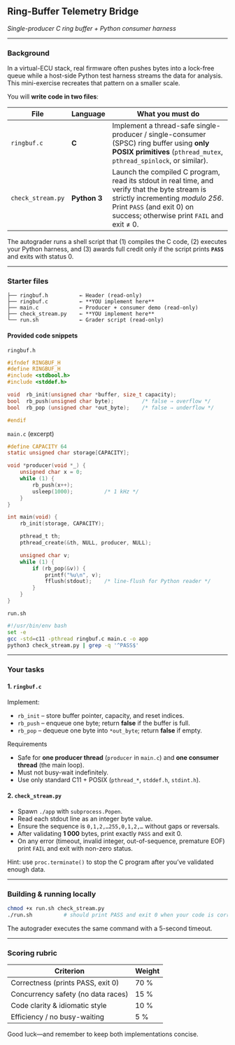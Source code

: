 ## Ring-Buffer Telemetry Bridge
*Single-producer C ring buffer + Python consumer harness*

---

### Background

In a virtual-ECU stack, real firmware often pushes bytes into a lock-free queue while a host-side Python test harness streams the data for analysis.
This mini-exercise recreates that pattern on a smaller scale.

You will **write code in two files**:

| File              | Language     | What you must do                                                                                                                                                                                               |
| ----------------- | ------------ | -------------------------------------------------------------------------------------------------------------------------------------------------------------------------------------------------------------- |
| `ringbuf.c`       | **C**        | Implement a thread-safe single-producer / single-consumer (SPSC) ring buffer using **only POSIX primitives** (`pthread_mutex`, `pthread_spinlock`, or similar).                                                |
| `check_stream.py` | **Python 3** | Launch the compiled C program, read its stdout in real time, and verify that the byte stream is strictly incrementing *modulo 256*. Print `PASS` (and exit 0) on success; otherwise print `FAIL` and exit ≠ 0. |

The autograder runs a shell script that (1) compiles the C code, (2) executes your Python harness, and (3) awards full credit only if the script prints **`PASS`** and exits with status 0.

---

### Starter files

```
├── ringbuf.h          ← Header (read-only)
├── ringbuf.c          ← **YOU implement here**
├── main.c             ← Producer + consumer demo (read-only)
├── check_stream.py    ← **YOU implement here**
└── run.sh             ← Grader script (read-only)
```

#### Provided code snippets

`ringbuf.h`

```c
#ifndef RINGBUF_H
#define RINGBUF_H
#include <stdbool.h>
#include <stddef.h>

void  rb_init(unsigned char *buffer, size_t capacity);
bool  rb_push(unsigned char byte);         /* false ⇒ overflow */
bool  rb_pop (unsigned char *out_byte);    /* false ⇒ underflow */

#endif
```

`main.c` (excerpt)

```c
#define CAPACITY 64
static unsigned char storage[CAPACITY];

void *producer(void *_) {
    unsigned char x = 0;
    while (1) {
        rb_push(x++);
        usleep(1000);          /* 1 kHz */
    }
}

int main(void) {
    rb_init(storage, CAPACITY);

    pthread_t th;
    pthread_create(&th, NULL, producer, NULL);

    unsigned char v;
    while (1) {
        if (rb_pop(&v)) {
            printf("%u\n", v);
            fflush(stdout);    /* line-flush for Python reader */
        }
    }
}
```

`run.sh`

```bash
#!/usr/bin/env bash
set -e
gcc -std=c11 -pthread ringbuf.c main.c -o app
python3 check_stream.py | grep -q '^PASS$'
```

---

### Your tasks

#### 1. `ringbuf.c`

Implement:

* `rb_init` – store buffer pointer, capacity, and reset indices.
* `rb_push` – enqueue one byte; return **false** if the buffer is full.
* `rb_pop`  – dequeue one byte into `*out_byte`; return **false** if empty.

Requirements

* Safe for **one producer thread** (`producer` in `main.c`) and **one consumer thread** (the main loop).
* Must not busy-wait indefinitely.
* Use only standard C11 + POSIX (`pthread_*`, `stddef.h`, `stdint.h`).

#### 2. `check_stream.py`

* Spawn `./app` with `subprocess.Popen`.
* Read each stdout line as an integer byte value.
* Ensure the sequence is `0,1,2,…255,0,1,2,…` without gaps or reversals.
* After validating **1 000** bytes, print exactly `PASS` and exit 0.
* On any error (timeout, invalid integer, out-of-sequence, premature EOF) print `FAIL` and exit with non-zero status.

Hint: use `proc.terminate()` to stop the C program after you’ve validated enough data.

---

### Building & running locally

```bash
chmod +x run.sh check_stream.py
./run.sh          # should print PASS and exit 0 when your code is correct
```

The autograder executes the same command with a 5-second timeout.

---

### Scoring rubric

| Criterion                          | Weight |
| ---------------------------------- | ------ |
| Correctness (prints PASS, exit 0)  | 70 %   |
| Concurrency safety (no data races) | 15 %   |
| Code clarity & idiomatic style     | 10 %   |
| Efficiency / no busy-waiting       | 5 %    |

Good luck—and remember to keep both implementations concise.
